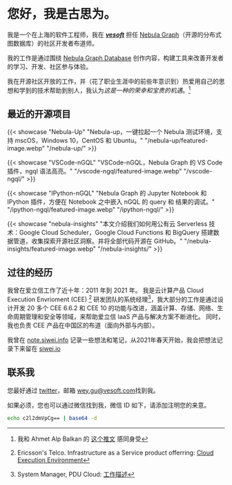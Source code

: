 # 




# 您好，我是古思为。

我是一个在上海的软件工程师，我在 ***[vesoft](https://vesoft.com)*** 担任 [Nebula Graph](https://nebula-graph.com.cn/)（开源的分布式图数据库）的社区开发者布道师。

我的工作是通过围绕 [Nebula Graph Database](https://github.com/vesoft-inc) 创作内容，构建工具来改善开发者的学习、开发、社区参与体验。

我在开源社区开放的工作，并（花了职业生涯中的前些年意识到）热爱用自己的思想和学到的技术帮助到别人，我认为*这是一种的荣幸和宝贵的机遇*。[^1]

## 最近的开源项目

{{< showcase "Nebula-Up" "Nebula-up，一键拉起一个 Nebula 测试环境，支持 mscOS，Windows 10，CentOS 和 Ubuntu。" "/nebula-up/featured-image.webp" "/nebula-up/" >}}

{{< showcase "VSCode-nGQL" "VSCode-nGQL，Nebula Graph 的 VS Code 插件，ngql 语法高亮。" "/vscode-ngql/featured-image.webp" "/vscode-ngql/" >}}

{{< showcase "IPython-nGQL" "Nebula Graph 的 Jupyter Notebook 和 IPython 插件，方便在 Notebook 之中嵌入 nGQL 的 query 和 结果的调试。" "/ipython-ngql/featured-image.webp" "/ipython-ngql/" >}}

{{< showcase "nebula-insights" "本文介绍我们如何用公有云 Serverless 技术：Google Cloud Scheduler，Google Cloud Functions 和 BigQuery 搭建数据管道，收集探索开源社区洞察。并将全部代码开源在 GitHub。" "/nebula-insights/featured-image.webp" "/nebula-insights/" >}}

## 过往的经历

我曾在爱立信工作了近十年：2011 年到 2021 年。
我是云计算产品 Cloud Execution Envrioment (CEE) [^2] 研发团队的系统经理[^3]，我大部分的工作是通过设计开发 20 多个 CEE 6.6.2 和 CEE 10 的功能与改进，涵盖计算、存储、网络、生命周期管理和安全等领域，来帮助爱立信 IaaS 产品与解决方案不断进化。
同时，我也负责 CEE 产品在中国区的布道（面向外部与内部）。

我曾在 [note.siwei.info](https://note.siwei.info/archives/) 记录一些想法和笔记，从2021年春天开始，我会把想法记录下来留在 [siwei.io](https://siwei.io)


[^1]: 我和 Ahmet Alp Balkan 的 [这个推文]( https://twitter.com/ahmetb/status/1362855715367313412) 感同身受
[^2]: Ericsson's Telco. Infrastructure as a Service product offerring: [Cloud Execution Environment](https://www.ericsson.com/en/portfolio/digital-services/cloud-infrastructure/cloud-execution-environment)
[^3]: System Manager, PDU Cloud: [工作描述]( https://www.linkedin.com/jobs/view/2541281375)

## 联系我

您最好通过 [twitter](https://twitter.com/wey_gu)，邮箱 [wey.gu@vesoft.com](mailto:wey.gu@vesoft.com)找到我。

如果必须，您也可以通过微信找到我，微信 ID 如下，请添加注明您的来意。

```bash
echo c2l2dmVpCg== | base64 -d
```

